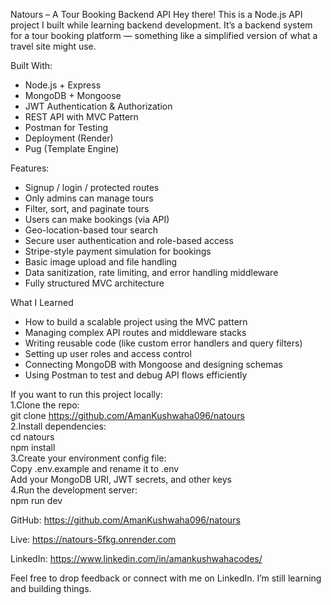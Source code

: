 Natours – A Tour Booking Backend API
  Hey there!
    This is a Node.js API project I built while learning backend development.
    It’s a backend system for a tour booking platform — something like a simplified version of what a travel site might use.

Built With:
- Node.js + Express  
- MongoDB + Mongoose  
- JWT Authentication & Authorization  
- REST API with MVC Pattern  
- Postman for Testing  
- Deployment (Render)  
- Pug (Template Engine)

Features:
- Signup / login / protected routes  
- Only admins can manage tours  
- Filter, sort, and paginate tours  
- Users can make bookings (via API)  
- Geo-location-based tour search  
- Secure user authentication and role-based access  
- Stripe-style payment simulation for bookings  
- Basic image upload and file handling  
- Data sanitization, rate limiting, and error handling middleware  
- Fully structured MVC architecture


What I Learned
- How to build a scalable project using the MVC pattern  
- Managing complex API routes and middleware stacks  
- Writing reusable code (like custom error handlers and query filters)  
- Setting up user roles and access control  
- Connecting MongoDB with Mongoose and designing schemas  
- Using Postman to test and debug API flows efficiently

If you want to run this project locally:  
1.Clone the repo:   
 git clone https://github.com/AmanKushwaha096/natours  
2.Install dependencies:  
 cd natours  
 npm install  
3.Create your environment config file:  
 Copy .env.example and rename it to .env  
 Add your MongoDB URI, JWT secrets, and other keys  
4.Run the development server:  
 npm run dev  

GitHub: https://github.com/AmanKushwaha096/natours

Live: https://natours-5fkg.onrender.com

LinkedIn: https://www.linkedin.com/in/amankushwahacodes/

Feel free to drop feedback or connect with me on LinkedIn.
I’m still learning and building things.
